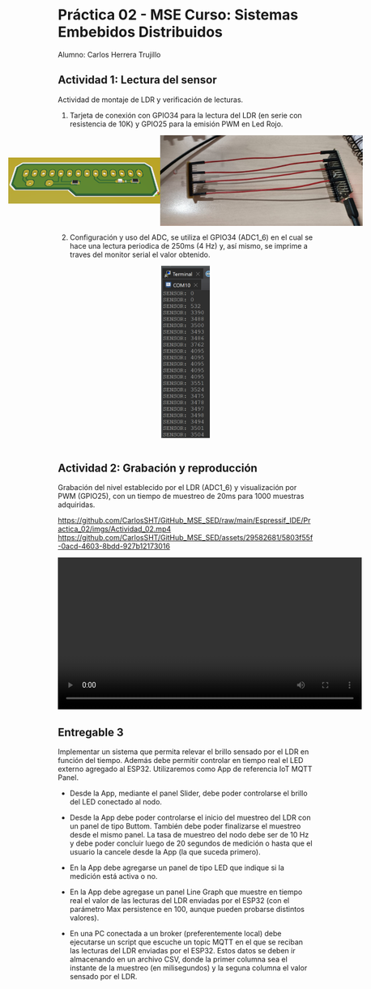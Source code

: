 Práctica 02 - MSE Curso: Sistemas Embebidos Distribuidos
====================

Alumno: Carlos Herrera Trujillo


## Actividad 1: Lectura del sensor

Actividad de montaje de LDR y verificación de lecturas.

1. Tarjeta de conexión con GPIO34 para la lectura del LDR (en serie con resistencia de 10K) y 
GPIO25 para la emisión PWM en Led Rojo.
 

<div style="display: flex; justify-content: center; align-items: center; ">
	<img src="./imgs/fig1.png" alt="Modelo 3D" width="300">
	<img src="./imgs/fig2.png" alt="CableadoHardware" width="400">
</div>

2. Configuración y uso del ADC, se utiliza el GPIO34 (ADC1_6) en el cual se hace una lectura 
periodica de 250ms (4 Hz) y, así mismo, se imprime a traves del monitor serial el valor obtenido.

<div style="display: flex; justify-content: center; align-items: center; ">
	<img src="./imgs/fig3.png" alt="MonitorSerie" height="340">
</div><br>


## Actividad 2: Grabación y reproducción

Grabación del nivel establecido por el LDR (ADC1_6) y visualización por PWM (GPIO25), con un tiempo
de muestreo de 20ms para 1000 muestras adquiridas.

https://github.com/CarlosSHT/GitHub_MSE_SED/raw/main/Espressif_IDE/Practica_02/imgs/Actividad_02.mp4
https://github.com/CarlosSHT/GitHub_MSE_SED/assets/29582681/5803f55f-0acd-4603-8bdd-927b12173016

<div style="text-align: center;">
  <video width="600" controls>
    <source src="./imgs/Actividad_02.mp4" type="video/mp4">
    Tu navegador no soporta la etiqueta de video.
  </video>
</div>

## Entregable 3

Implementar un sistema que permita relevar el brillo sensado por el LDR en función del tiempo.
Además debe permitir controlar en tiempo real el LED externo agregado al ESP32. Utilizaremos como App de referencia IoT MQTT Panel.

- Desde la App, mediante el panel Slider, debe poder controlarse el brillo del LED conectado al nodo.

- Desde la App debe poder controlarse el inicio del muestreo del LDR con un panel de tipo Buttom. 
También debe poder finalizarse el muestreo desde el mismo panel. La tasa de muestreo del nodo debe 
ser de 10 Hz y debe poder concluir luego de 20 segundos de medición o hasta que el usuario la cancele 
desde la App (la que suceda primero).

- En la App debe agregarse un panel de tipo LED que indique si la medición está activa o no.

- En la App debe agregase un panel Line Graph que muestre en tiempo real el valor de las lecturas 
del LDR enviadas por el ESP32 (con el parámetro Max persistence en 100, aunque pueden probarse distintos valores).

- En una PC conectada a un broker (preferentemente local) debe ejecutarse un script que escuche 
un topic MQTT en el que se reciban las lecturas del LDR enviadas por el ESP32. Estos datos se 
deben ir almacenando en un archivo CSV, donde la primer columna sea el instante de la muestreo 
(en milisegundos) y la seguna columna el valor sensado por el LDR.